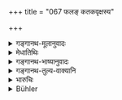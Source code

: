 +++
title = "067 फलङ् कतकवृक्षस्य"

+++

<details><summary>गङ्गानथ-मूलानुवादः</summary>

Though the fruit of the Kataka tree clarifies water, yet water does not become clear by the mere mention of its name.—(67)
</details>

<details><summary>मेधातिथिः</summary>

कलुषितम् उदकं **कतक**वृक्ष**फले** निक्षिप्ते प्रसीदति स्वच्छशुद्धरूपताम् आप्द्यते । किं तु न तस्य फलस्य **नामग्रहणेन** तन् निर्मलीभवति । अपि त्व् अनुष्ठानम् अपेक्षते । एवं लिङ्गधारणं फलनामस्थानीयम् । न तावन्मात्रात् सिद्धिर् यावद् एकारामतोपासनसर्वसमतादिधर्मो नानुष्ठितः । पूर्वशेषार्थवादः ॥ ६.६७ ॥
</details>

<details><summary>गङ्गानथ-भाष्यानुवादः</summary>

When the fruit of the *kataka* tree is put in dirty water, the water becomes clarified, takes the clear form. But it does not become clear by the mere mention of the name of that fruit; it needs *action*. Similarly, the wearing of external marks is like the pronouncing of the name of the fruit; and success is attained, not by that wearing alone, but by the due fulfilment of such duties as ‘resting in solitude’, ‘meditation’, ‘equal-mindedness towards all beings’ and so forth.

This verse is a laudatory supplement to what has gone before.—(67)
</details>

<details><summary>गङ्गानथ-तुल्य-वाक्यानि</summary>

**(verses 6.66-67)  
**

See Comparative notes for [Verse 6.66].
</details>

<details><summary>भारुचिः</summary>

क्रियातः फलम्, न विज्ञानमात्राद् इत्य् अनुष्ठानस्तुतिर् इयम् ॥ ६.६७ ॥
</details>

<details><summary>Bühler</summary>

067	Though the fruit of the Kataka tree (the clearing-nut) makes water clear, yet the (latter) does not become limpid in consequence of the mention of the (fruit's) name.
</details>
